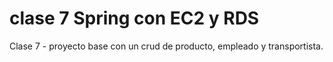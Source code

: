 # clase 7 Spring con EC2 y RDS
Clase 7 - proyecto base con un crud de producto, empleado y transportista.